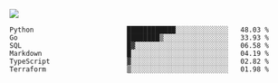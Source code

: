 ![](https://github-profile-summary-cards.vercel.app/api/cards/profile-details?username=igtm&theme=dracula)
<!--START_SECTION:waka-->

```text
Python                       ████████████░░░░░░░░░░░░░   48.03 %
Go                           ████████▒░░░░░░░░░░░░░░░░   33.93 %
SQL                          █▓░░░░░░░░░░░░░░░░░░░░░░░   06.58 %
Markdown                     █░░░░░░░░░░░░░░░░░░░░░░░░   04.19 %
TypeScript                   ▓░░░░░░░░░░░░░░░░░░░░░░░░   02.82 %
Terraform                    ▒░░░░░░░░░░░░░░░░░░░░░░░░   01.98 %
```

<!--END_SECTION:waka-->
